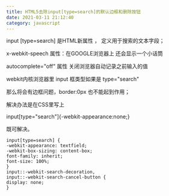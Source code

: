 ```yaml
---
title: HTML5去除input[type=search]的默认边框和删除按钮
date: 2021-03-11 21:12:40
category: javascript
---
```


input [type=search]  是HTML新属性 ， 定义用于搜索的文本字段；


x-webkit-speech  属性：在GOOGLE浏览器上  还会显示一个小话筒

 autocomplete="off"  属性  关闭浏览器自动记录之前输入的值

webkit内核浏览器里 input 框类型如果是 type="search" 

那么将会有边框问题，border:0px 也不能起到作用；

解决办法是在CSS里写上

input[type="search"]{-webkit-appearance:none;} 

既可解决。
```
input[type=search] {
-webkit-appearance: textfield;
-webkit-box-sizing: content-box;
font-family: inherit;
font-size: 100%;
}
input::-webkit-search-decoration,
input::-webkit-search-cancel-button {
display: none;
}
```
